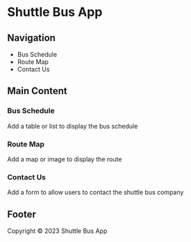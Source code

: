 # Shuttle Bus App

## Navigation
- Bus Schedule
- Route Map
- Contact Us

## Main Content

### Bus Schedule
Add a table or list to display the bus schedule

### Route Map
Add a map or image to display the route

### Contact Us
Add a form to allow users to contact the shuttle bus company

## Footer
Copyright &copy; 2023 Shuttle Bus App
